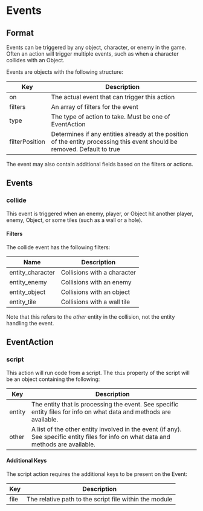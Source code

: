 # Events

## Format

Events can be triggered by any object, character, or enemy in the game. Often an action will trigger multiple events, such as when a character collides with an Object.

Events are objects with the following structure:

| Key | Description |
| -- | -- |
| on | The actual event that can trigger this action
| filters | An array of filters for the event |
| type | The type of action to take. Must be one of EventAction |
| filterPosition | Determines if any entities already at the position of the entity processing this event should be removed. Default to true |

The event may also contain additional fields based on the filters or actions.

## Events

### collide

This event is triggered when an enemy, player, or Object hit another player, enemy, Object, or some tiles (such as a wall or a hole).

#### Filters

The collide event has the following filters:

| Name | Description |
| -- | -- |
| entity_character | Collisions with a character |
| entity_enemy | Collisions with an enemy |
| entity_object | Collisions with an object |
| entity_tile | Collisions with a wall tile |

Note that this refers to the _other_ entity in the collision, not the entity handling the event.

## EventAction

### script

This action will run code from a script. The `this` property of the script will be an object containing the following:

| Key | Description |
| -- | -- |
| entity | The entity that is processing the event. See specific entity files for info on what data and methods are available.
| other | A list of the other entity involved in the event (if any). See specific entity files for info on what data and methods are available. |

#### Additional Keys

The script action requires the additional keys to be present on the Event:

| Key | Description |
| -- | -- |
| file | The relative path to the script file within the module |